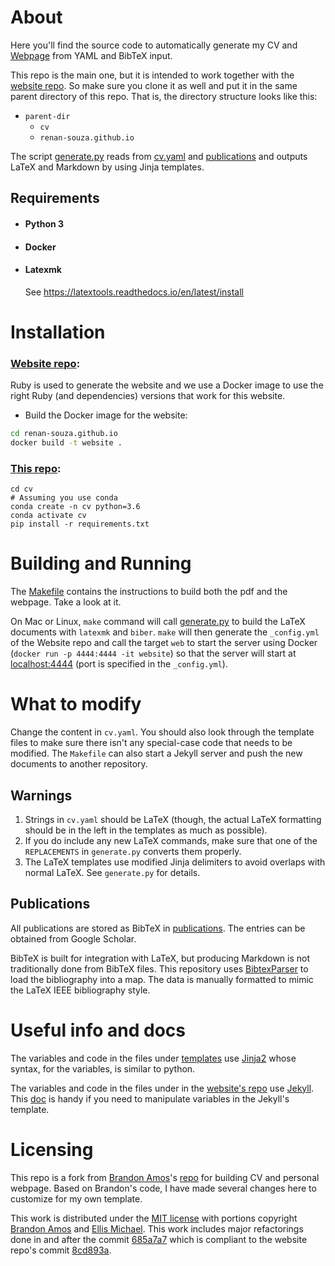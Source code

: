 
# About

Here you'll find the source code to automatically generate my CV
and [Webpage](https://renansouza.org)
from YAML and BibTeX input.

This repo is the main one, but it is intended to work together with the [website repo](https://github.com/renan-souza/renan-souza.github.io).
So make sure you clone it as well and put it in the same parent directory of this repo.
That is, the directory structure looks like this:

- `parent-dir`
    - `cv`
    - `renan-souza.github.io`

The script [generate.py](generate.py) reads from [cv.yaml](cv.yaml) and
[publications](publications) and outputs LaTeX and Markdown
by using Jinja templates.

## Requirements

- #### Python 3

- #### Docker
- #### Latexmk
    See https://latextools.readthedocs.io/en/latest/install
# Installation

### [Website repo](https://github.com/renan-souza/renan-souza.github.io):

Ruby is used to generate the website and we use a Docker image to use the right Ruby (and dependencies) versions that work for this website.

- Build the Docker image for the website:
```bash
cd renan-souza.github.io
docker build -t website .
```


### [This repo](#):

 ```shell
 cd cv
 # Assuming you use conda
 conda create -n cv python=3.6
 conda activate cv
 pip install -r requirements.txt
 ```

# Building and Running

The [Makefile](Makefile) contains the instructions to build both the pdf and the webpage. Take a look at it.

On Mac or Linux, `make` command will call [generate.py](generate.py) to
build the LaTeX documents with `latexmk` and `biber`.
`make` will then generate the `_config.yml` of the Website repo and call the
target `web` to start the server using Docker (`docker run -p 4444:4444 -it website`) so that the server will start at [localhost:4444](http://localhost:4444) (port is specified in the `_config.yml`).


# What to modify
Change the content in `cv.yaml`.
You should also look through the template files to make sure there isn't any
special-case code that needs to be modified.
The `Makefile` can also start a Jekyll server and push the
new documents to another repository.


## Warnings
1. Strings in `cv.yaml` should be LaTeX (though, the actual LaTeX formatting
   should be in the left in the templates as much as possible).
2. If you do include any new LaTeX commands, make sure that one of the
   `REPLACEMENTS` in `generate.py` converts them properly.
3. The LaTeX templates use modified Jinja delimiters to avoid overlaps with
   normal LaTeX. See `generate.py` for details.

## Publications
All publications are stored as BibTeX in [publications](publications).
The entries can be obtained from Google Scholar.


BibTeX is built for integration with LaTeX, but producing
Markdown is not traditionally done from BibTeX files.
This repository uses [BibtexParser][bibtexparser] to load the
bibliography into a map.
The data is manually formatted to mimic the LaTeX
IEEE bibliography style.

[bibtexparser]: https://bibtexparser.readthedocs.org/en/latest/index.html

# Useful info and docs

The variables and code in the files under [templates](templates)
use [Jinja2](https://jinja.palletsprojects.com/en/2.11.x/)
whose syntax, for the variables, is similar to python.

The variables and code in the files under in the [website's repo](https://github.com/renan-souza/renan-souza.github.io)
use [Jekyll](https://jekyllrb.com/). This [doc](https://shopify.github.io/liquid/filters/) is handy if you need to
manipulate variables in the Jekyll's template.


# Licensing

This repo is a fork from [Brandon Amos](http://bamos.github.io)'s [repo](https://github.com/bamos/cv) for building CV and personal webpage.
Based on Brandon's code, I have made several changes here to customize for my own template.

This work is distributed under the [MIT license](LICENSE.mit)
with portions copyright [Brandon Amos](licenses/LICENSE-emichael.mit) and [Ellis Michael](licenses/LICENSE-emichael.mit).
This work includes major refactorings done in and after the commit [685a7a7](https://github.com/renan-souza/cv/commit/685a7a73515c06ce3dbe3da8ccfdda0d0bcf19be)
which is compliant to the website repo's commit [8cd893a](https://github.com/renan-souza/renan-souza.github.io/commit/8cd893a5149b244f9f8e13a82f7d7c4660ed4fca).
